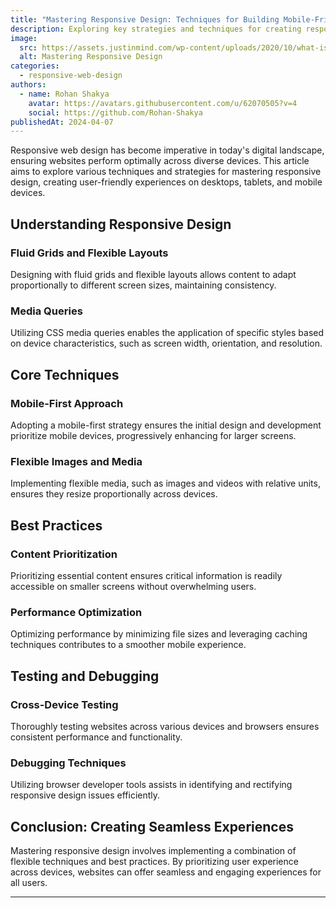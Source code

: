 ```yaml
---
title: "Mastering Responsive Design: Techniques for Building Mobile-Friendly Websites"
description: Exploring key strategies and techniques for creating responsive web designs that adapt seamlessly across various devices and screen sizes.
image:
  src: https://assets.justinmind.com/wp-content/uploads/2020/10/what-is-responsive-design.png
  alt: Mastering Responsive Design
categories:
  - responsive-web-design
authors:
  - name: Rohan Shakya
    avatar: https://avatars.githubusercontent.com/u/62070505?v=4
    social: https://github.com/Rohan-Shakya
publishedAt: 2024-04-07
---
```


Responsive web design has become imperative in today's digital landscape, ensuring websites perform optimally across diverse devices. This article aims to explore various techniques and strategies for mastering responsive design, creating user-friendly experiences on desktops, tablets, and mobile devices.

## Understanding Responsive Design

### Fluid Grids and Flexible Layouts

Designing with fluid grids and flexible layouts allows content to adapt proportionally to different screen sizes, maintaining consistency.

### Media Queries

Utilizing CSS media queries enables the application of specific styles based on device characteristics, such as screen width, orientation, and resolution.

## Core Techniques

### Mobile-First Approach

Adopting a mobile-first strategy ensures the initial design and development prioritize mobile devices, progressively enhancing for larger screens.

### Flexible Images and Media

Implementing flexible media, such as images and videos with relative units, ensures they resize proportionally across devices.

## Best Practices

### Content Prioritization

Prioritizing essential content ensures critical information is readily accessible on smaller screens without overwhelming users.

### Performance Optimization

Optimizing performance by minimizing file sizes and leveraging caching techniques contributes to a smoother mobile experience.

## Testing and Debugging

### Cross-Device Testing

Thoroughly testing websites across various devices and browsers ensures consistent performance and functionality.

### Debugging Techniques

Utilizing browser developer tools assists in identifying and rectifying responsive design issues efficiently.

## Conclusion: Creating Seamless Experiences

Mastering responsive design involves implementing a combination of flexible techniques and best practices. By prioritizing user experience across devices, websites can offer seamless and engaging experiences for all users.

---
